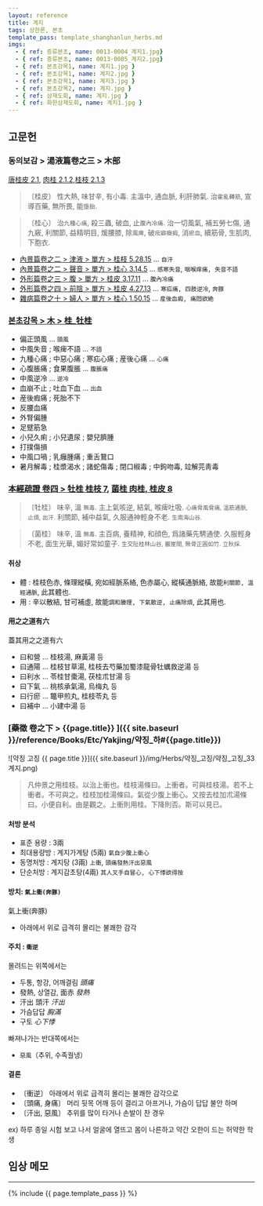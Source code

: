 ```yaml
---
layout: reference
title: 계지
tags: 상한론, 본초
template_pass: template_shanghanlun_herbs.md
imgs:
  - { ref: 증류본초, name: 0013-0004_계지1.jpg}
  - { ref: 증류본초, name: 0013-0005_계지2.jpg}
  - { ref: 본초강목1, name: 계지1.jpg }
  - { ref: 본초강목1, name: 계지2.jpg }
  - { ref: 본초강목1, name: 계지3.jpg }
  - { ref: 본초강목2, name: 계지.jpg }
  - { ref: 삼재도회, name: 계지.jpg }
  - { ref: 화한삼재도회, name: 계지1.jpg }
---
```


## 고문헌

### 동의보감 > 湯液篇卷之三 > 木部

[唐桂皮 2.1](https://mediclassics.kr/books/8/volume/22/#content_690), [肉桂 2.1.2](https://mediclassics.kr/books/8/volume/22/#content_697),[桂枝 2.1.3](https://mediclassics.kr/books/8/volume/22/#content_699)

> 〔桂皮〕 性大熱, 味甘辛, 有小毒. 主溫中, 通血脈, 利肝肺氣. 治`霍亂轉筋`, 宣導百藥, 無所畏, 能`墮胎`.

> 〔桂心〕 治`九種心痛`, 殺三蟲, 破血, 止`腹內冷痛`. 治一切風氣, 補五勞七傷, 通九竅, 利關節, 益精明目, 煖腰膝, 除`風痺`, 破`痃癖癥瘕`, 消`瘀血`, 續筋骨, 生肌肉, 下胞衣.

* [內景篇卷之二 > 津液 > 單方 >  桂枝 5.28.15](https://mediclassics.kr/books/8/volume/2/#content_1023) ... `自汗`
* [內景篇卷之二 > 聲音 > 單方 >  桂心 3.14.5](https://mediclassics.kr/books/8/volume/2/#content_650) ... `感寒失音`, `咽喉痒痛, 失音不語`
* [外形篇卷之三 > 腹 > 單方 >  桂皮 3.17.11](https://mediclassics.kr/books/8/volume/7/#content_814) ... `腹內冷痛`
* [外形篇卷之四 > 前陰 > 單方 >  桂皮 4.27.13](https://mediclassics.kr/books/8/volume/8/#content_959) ... `寒疝痛, 四肢逆冷`, `奔豚`
* [雜病篇卷之十 > 婦人 > 單方 >  桂心 1.50.15](https://mediclassics.kr/books/8/volume/18/#content_1104) ... `産後血瘕, 痛悶欲絶`

### [본초강목 > 木 > 桂_牡桂]()

* 偏正頭風 ... `頭風`
* 中風失音 ; 喉痺不語 ... `不語`
* 九種心痛 ; 中惡心痛 ; 寒疝心痛 ; 産後心痛 ... `心痛`
* 心腹脹痛 ; 食果腹脹 ... `腹脹痛`
* 中風逆冷 ... `逆冷`
* 血崩不止 ; 吐血下血 ... `出血`
* 産後瘕痛 ; 死胎不下
* 反腰血痛
* 外腎偏腫
* 足躄筋急
* 小兒久痢 ; 小兒遺尿 ; 嬰兒臍腫
* 打撲傷損
* 中風口喎 ; 乳癰腫痛 ; 重舌鵞口
* 暑月解毒 ; 桂漿渴水 ; 諸蛇傷毒 ; 閉口椒毒 ; 中鉤吻毒, 竝解芫靑毒


### [本經疏證 卷四 > 牡桂 桂枝 7](https://mediclassics.kr/books/154/volume/4/#content_42), [菌桂 肉桂, 桂皮 8](https://mediclassics.kr/books/154/volume/4/#content_44)

> 〔牡桂〕 味辛, 溫 <small>無毒</small>. 主上氣咳逆, 結氣, 喉痺吐吸. <small>心痛脅風脅痛, 溫筋通脈, 止煩, 出汗.</small> 利關節, 補中益氣, 久服通神輕身不老. <small>生南海山谷.</small>

> 〔菌桂〕 味辛, 溫 <small>無毒</small>. 主百病, 養精神, 和顔色, 爲諸藥先騁通使. 久服輕身不老, 面生光華, 媚好常如童子. <small>生交阯桂林山谷, 巖崖間, 無骨正圓如竹. 立秋採.</small>

#### 취상

* 體 : 桂枝色赤, 條理縱橫, 宛如經脈系絡, 色赤屬心, 縱橫通脈絡, 故能`利關節, 溫經通脈`, 此其體也.
* 用 : 辛以散結, 甘可補虛, 故能`調和腠理, 下氣散逆, 止痛除煩`, 此其用也.

#### 用之之道有六

蓋其用之之道有六

* 曰和營 ... 桂枝湯, 麻黃湯 등
* 曰通陽 ... 桂枝甘草湯, 桂枝去芍藥加蜀漆龍骨牡蠣救逆湯 등
* 曰利水 ... 苓桂甘棗湯, 茯桂朮甘湯 등
* 曰下氣 ... 桃核承氣湯, 烏梅丸 등
* 曰行瘀 ... 鼈甲煎丸, 桂枝苓丸 등
* 曰補中 ... 小建中湯 등


### [藥徵 卷之下 > {{page.title}} ]({{ site.baseurl }}/reference/Books/Etc/Yakjing/약징_하#{{page.title}})

![약징 고징 {{ page.title }}]({{ site.baseurl }}/img/Herbs/약징_고징/약징_고징_33계지.png)

> 凡仲景之用桂枝。以治上衝也。桂枝湯條曰。上衝者。可與桂枝湯。若不上衝者。不可與之。桂枝加桂湯條曰。氣從少腹上衝心。又按去桂加朮湯條曰。小便自利。由是觀之。上衝則用桂。下降則否。斯可以見已。

#### 처방 분석

* 표준 용량 : 3兩
* 최대용량방 : 계지가계탕 (5兩) `氣自少腹上衝心`
* 동명처방 : 계지탕 (3兩) `上衝`, `頭痛發熱汗出惡風`
* 단순처방 : 계지감초탕(4兩) `其人叉手自冒心, 心下悸欲得按`

#### 방치: `氣上衝(奔豚)`

氣上衝(奔豚)

* 아래에서 위로 급격히 몰리는 불쾌한 감각

#### 주치 : `衝逆`

몰려드는 위쪽에서는

* 두통, 항강, 어깨결림 _頭痛_
* 發熱, 상열감, 面赤 _發熱_
* 汗出 頭汗 _汗出_
* 가슴답답 _胸滿_
* 구토 _心下悸_

빠져나가는 반대쪽에서는

* `惡風`（추위, 수족궐냉）

#### 결론

* 〔衝逆〕 아래에서 위로 급격히 몰리는 불쾌한 감각으로
* 〔頭痛, 身痛〕 머리 뒷목 어깨 등이 결리고 아프거나, 가슴이 답답 불안 하며
* 〔汗出, 惡風〕 추위를 많이 타거나 손발이 찬 경우

ex) 하루 종일 시험 보고 나서 얼굴에 열뜨고 몸이 나른하고 약간 오한이 드는 허약한 학생

## 임상 메모



***

{% include {{ page.template_pass }} %}
